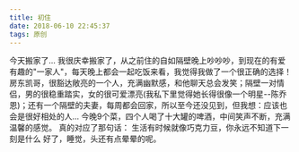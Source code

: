 ```yaml
---
title: 初住
date: 2018-06-10 22:45:37
tags: 原创
---
```


今天搬家了...
我很庆幸搬家了，从之前住的自如隔壁晚上吵吵吵，到现在的有爱有趣的"一家人"，每天晚上都会一起吃饭来看，我觉得我做了一个很正确的选择！
房东凯哥，很豁达敞亮的一个人，充满幽默感，和他聊天总会发笑；隔壁一对情侣，男的很稳重踏实，女的很可爱漂亮(我私下里觉得她长得很像一个明星--陈乔恩)；还有一个隔壁的夫妻，每周都会回家，所以至今还没见到，但我想：应该也会是很好相处的人...
今晚9个菜，四个人喝了十大罐的啤酒，中间笑声不断，充满温馨的感觉。
真的对应了那句话：
生活有时候就像巧克力豆，你永远不知道下一刻是什么
好了，睡觉，头还有点晕晕的呢。
